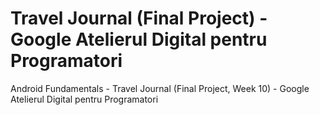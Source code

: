 # Travel Journal (Final Project) - Google Atelierul Digital pentru Programatori

Android Fundamentals - Travel Journal (Final Project, Week 10) - Google Atelierul Digital pentru Programatori
